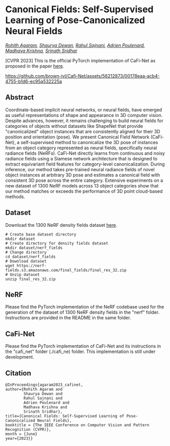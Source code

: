 # Canonical Fields: Self-Supervised Learning of Pose-Canonicalized Neural Fields

*[Rohith Agaram](https://scholar.google.com/citations?user=Ni6qG7wAAAAJ), [Shaurya Dewan](https://scholar.google.com/citations?user=1FLYpxAAAAAJ), [Rahul Sajnani](https://scholar.google.com/citations?user=HAtfBjoAAAAJ&hl=en&oi=ao), [Adrien Poulenard](https://scholar.google.com/citations?hl=en&user=zsGbyGYAAAAJ), [Madhava Krishna](https://scholar.google.com/citations?user=QDuPGHwAAAAJ), [Srinath Sridhar](https://cs.brown.edu/people/ssrinath/)*

[CVPR 2023] This is the official PyTorch implementation of CaFi-Net as proposed in the paper [here](https://arxiv.org/abs/2212.02493).

https://github.com/brown-ivl/Cafi-Net/assets/56212873/00178eaa-acb4-4755-b1d6-ec95a532225a

## Abstract
Coordinate-based implicit neural networks, or neural fields, have emerged as useful representations of shape and appearance in 3D computer vision. Despite advances, however, it remains challenging to build neural fields for categories of objects without datasets like ShapeNet that provide "canonicalized" object instances that are consistently aligned for their 3D position and orientation (pose). We present Canonical Field Network (CaFi-Net), a self-supervised method to canonicalize the 3D pose of instances from an object category represented as neural fields, specifically neural radiance fields (NeRFs). CaFi-Net directly learns from continuous and noisy radiance fields using a Siamese network architecture that is designed to extract equivariant field features for category-level canonicalization. During inference, our method takes pre-trained neural radiance fields of novel object instances at arbitrary 3D pose and estimates a canonical field with consistent 3D pose across the entire category. Extensive experiments on a new dataset of 1300 NeRF models across 13 object categories show that our method matches or exceeds the performance of 3D point cloud-based methods.



## Dataset
Download the 1300 NeRF density fields dataset [here](https://nerf-fields.s3.amazonaws.com/final_fields/final_res_32.zip).
```
# Create base dataset directory
mkdir dataset
# Create directory for density fields dataset
mkdir dataset/nerf_fields
# Change directory
cd dataset/nerf_fields
# Download dataset
wget https://nerf-fields.s3.amazonaws.com/final_fields/final_res_32.zip
# Unzip dataset
unzip final_res_32.zip
```

## NeRF
Please find the PyTorch implementation of the NeRF codebase used for the generation of the dataset of 1300 NeRF density fields in the "nerf" folder. Instructions are provided in the README in the same folder.

## CaFi-Net
Please find the PyTorch implementation of CaFi-Net and its instructions in the "cafi_net" folder (./cafi_ne) folder. This implementation is still under development.

## Citation
```
@InProceedings{agaram2023_cafinet,
author={Rohith Agaram and 
        Shaurya Dewan and 
        Rahul Sajnani and 
        Adrien Poulenard and 
        Madhava Krishna and 
        Srinath Sridhar},
title={Canonical Fields: Self-Supervised Learning of Pose-Canonicalized Neural Fields},
booktitle = {The IEEE Conference on Computer Vision and Pattern Recognition (CVPR)},
month = {June}
year={2023}}
```
